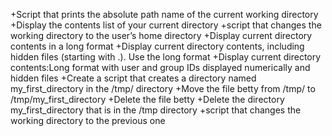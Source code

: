 +Script that prints the absolute path name of the current working directory
+Display the contents list of your current directory
+script that changes the working directory to the user’s home directory
+Display current directory contents in a long format
+Display current directory contents, including hidden files (starting with .). Use the long format
+Display current directory contents:Long format with user and group IDs displayed numerically and hidden files
+Create a script that creates a directory named my_first_directory in the /tmp/ directory
+Move the file betty from /tmp/ to /tmp/my_first_directory
+Delete the file betty
+Delete the directory my_first_directory that is in the /tmp directory
+script that changes the working directory to the previous one
